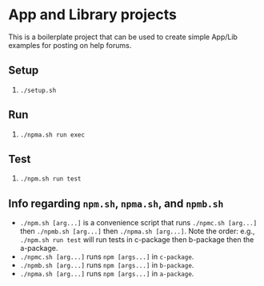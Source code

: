 # App and Library projects

This is a boilerplate project that can be used to create simple App/Lib examples for posting on help forums.

## Setup

1. `./setup.sh`

## Run

1. `./npma.sh run exec`

## Test

1. `./npm.sh run test`

## Info regarding `npm.sh`, `npma.sh`, and `npmb.sh`

* `./npm.sh [arg...]` is a convenience script that runs `./npmc.sh [arg...]` then `./npmb.sh [arg...]` then `./npma.sh [arg...]`. Note the order: e.g., `./npm.sh run test` will run tests in c-package then b-package then the a-package.
* `./npmc.sh [arg...]` runs `npm [args...]` in `c-package`.
* `./npmb.sh [arg...]` runs `npm [args...]` in `b-package`.
* `./npma.sh [arg...]` runs `npm [args...]` in `a-package`.
